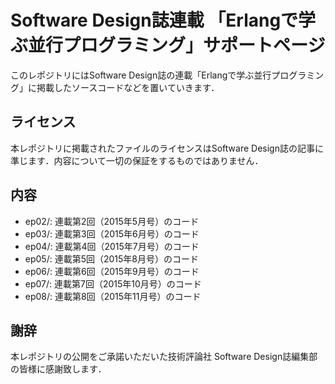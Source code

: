 # Software Design誌連載 「Erlangで学ぶ並行プログラミング」サポートページ

このレポジトリにはSoftware Design誌の連載「Erlangで学ぶ並行プログラミング」に掲載したソースコードなどを置いていきます．

## ライセンス

本レポジトリに掲載されたファイルのライセンスはSoftware Design誌の記事に準じます．内容について一切の保証をするものではありません．

## 内容

* ep02/: 連載第2回（2015年5月号）のコード
* ep03/: 連載第3回（2015年6月号）のコード
* ep04/: 連載第4回（2015年7月号）のコード
* ep05/: 連載第5回（2015年8月号）のコード
* ep06/: 連載第6回（2015年9月号）のコード
* ep07/: 連載第7回（2015年10月号）のコード
* ep08/: 連載第8回（2015年11月号）のコード

## 謝辞

本レポジトリの公開をご承諾いただいた技術評論社 Software Design誌編集部の皆様に感謝致します．
